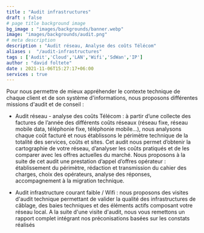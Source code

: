 ```yaml
---
title : "Audit infrastructures"
draft : false
# page title background image
bg_image : "images/backgrounds/banner.webp"
image: "images/backgrounds/audit.png"
# meta description
description : "Audit réseau, Analyse des coûts Télécom"
aliases :  "/audit-infrastructures"
tags : ['Audit','Cloud','LAN','Wifi','SdWan','IP']
author : "david foltete"
date : 2021-11-06T15:27:17+06:00
services : true
---
```


Pour nous permettre de mieux appréhender le contexte technique de chaque client et de son système d'informations, nous proposons différentes missions d'audit et de conseil :  

-	Audit réseau - analyse des coûts Télécom : à partir d’une collecte des factures de l’année des différents coûts réseaux (réseau fixe, réseau mobile data, téléphonie fixe, téléphonie mobile…), nous analysons chaque coût facturé et nous établissons le périmètre technique de la totalité des services, coûts et sites.
Cet audit nous permet d’obtenir la cartographie de votre réseau, d’analyser les coûts pratiqués et de les comparer avec les offres actuelles du marché. Nous proposons à la suite de cet audit une prestation d’appel d’offres opérateur : établissement du périmètre, rédaction et transmission du cahier des charges, choix des opérateurs, analyse des réponses, accompagnement à la migration technique.


-	Audit infrastructure courant faible / Wifi : nous proposons des visites d'audit technique permettant de valider la qualité des infrastructures de câblage, des baies techniques et des éléments actifs composant votre réseau local. A la suite d'une visite d'audit, nous vous remettons un rapport complet intégrant nos préconisations basées sur les constats réalisés
